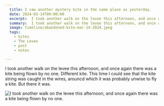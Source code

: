 ```yaml
---
  title: I saw another mystery kite in the same place as yesterday.
  date: 2024-03-14T00:00:00
  excerpt:  I took another walk on the levee this afternoon, and once again there was a kite being flown by no one.
  summary:  I took another walk on the levee this afternoon, and once again there was a kite being flown by no one.
  image: timeline/abandoned-kite-mar-14-2024.jpeg
  tags:
    - kites
    - The Levee
    - post
    - notes

---
```


  I took another walk on the levee this afternoon, and once again there was a kite being flown by no one. Different kite. This time I could see that the kite string was caught in the wires, arouncd which it was probably unwise to fly a kite. But there it was.

  ![ I took another walk on the levee this afternoon, and once again there was a kite being flown by no one.](/static/img/timeline/abandoned-kite-mar-14-2024.jpeg)


  